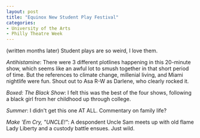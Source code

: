 ```yaml
---
layout: post
title: "Equinox New Student Play Festival"
categories:
- University of the Arts
- Philly Theatre Week
---
```

(written months later)
Student plays are so weird, I love them.

*Antihistamine*: There were 3 different plotlines happening in this 20-minute show, which seems like an awful lot to smush together in that short period of time. But the references to climate change, millenial living, and Miami nightlife were fun. Shout out to Asa R-W as Darlene, who clearly rocked it.

*Boxed: The Black Show*: I felt this was the best of the four shows, following a black girl from her childhood up through college.

*Summer*: I didn't get this one AT ALL. Commentary on family life?

*Make 'Em Cry, "UNCLE!"*: A despondent Uncle Sam meets up with old flame Lady Liberty and a custody battle ensues. Just wild.  

